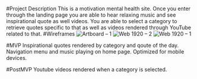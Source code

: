 #Project Description
This is a motivation mental health site. Once you enter through the landing page you are able to hear relaxing music and see inspirational quote as well videos. You are able to select a category to retrieve quotes specific to that as well as videos rendered through YouTube related to that.
#Wireframes
![Artboard – 1](https://user-images.githubusercontent.com/55125468/67128381-7b3fa580-f1c9-11e9-9cb9-5c39b1ec3e7b.jpg)
![Web 1920 – 2](https://user-images.githubusercontent.com/55125468/67128392-809cf000-f1c9-11e9-9009-2c7635ad6326.jpg)
![Web 1920 – 1](https://user-images.githubusercontent.com/55125468/67128400-8397e080-f1c9-11e9-8834-aad51bdb87f1.jpg)

#MVP
Inspirational quotes rendered by category and qoute of the day. Navigation menu and music playing on home page. Optimized for mobile devices.

#PostMVP
Youtube videos rendered when a category is selected.


